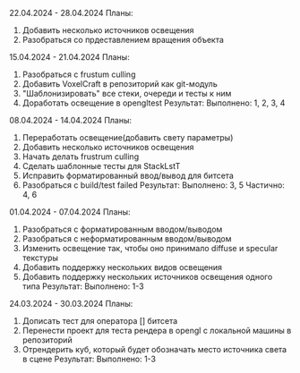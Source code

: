 ﻿22.04.2024 - 28.04.2024
Планы:
  1. Добавить несколько источников освещения
  2. Разобраться со прдеставлением вращения объекта

15.04.2024 - 21.04.2024
Планы:
  1. Разобраться с frustum culling
  2. Добавить VoxelCraft в репозиторий как git-модуль
  3. "Шаблонизировать" все стеки, очереди и тесты к ним
  4. Доработать освещение в opengltest
Результат:
  Выполнено: 1, 2, 3, 4

08.04.2024 - 14.04.2024
Планы:
  1. Переработать освещение(добавить свету параметры)
  2. Добавить несколько источников освещения
  3. Начать делать frustrum culling
  4. Сделать шаблонные тесты для StackLstT
  5. Исправить форматированный ввод/вывод для битсета
  6. Разобраться с build/test failed
Результат:
  Выполнено: 3, 5
  Частично: 4, 6

01.04.2024 - 07.04.2024
Планы:
  1. Разобраться с форматированным вводом/выводом
  2. Разобраться с неформатированным вводом/выводом
  3. Изменить освещение так, чтобы оно принимало diffuse и specular текстуры
  4. Добавить поддержку нескольких видов освещения
  5. Добавить поддержку нескольких источников освещения одного типа
Результат:
  Выполнено: 1-3

24.03.2024 - 30.03.2024
Планы:
  1. Дописать тест для оператора [] битсета
  2. Перенести проект для теста рендера в opengl с локальной машины в репозиторий
  3. Отрендерить куб, который будет обозначать место источника света в сцене
Результат:
  Выполнено: 1-3